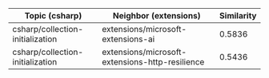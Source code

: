 | Topic (csharp) | Neighbor (extensions) | Similarity |
|-------------|-------------------|------------|
| csharp/collection-initialization | extensions/microsoft-extensions-ai | 0.5836 |
| csharp/collection-initialization | extensions/microsoft-extensions-http-resilience | 0.5436 |
